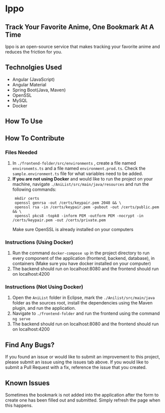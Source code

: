 # Ippo
## Track Your Favorite Anime, One Bookmark At A Time

Ippo is an open-source service that makes tracking your favorite anime and reduces the friction for you.

## Technolgies Used

* Angular (JavaScript)
* Angular Material
* Spring Boot(Java, Maven)
* OpenSSL
* MySQL
* Docker

## How To Use



## How To Contribute

### Files Needed
1. In ```./frontend-folder/src/environments``` , create a file named ```environemts.ts``` and a file named ```environment.prod.ts```. Check the ```sample.environment.ts``` file for what variables need to be added.
2. **If you are not using Docker** and would like to run the project on your machine, navigate ```./AniList/src/main/java/resources``` and run the following commands:
   ```
    mkdir certs
    openssl genrsa -out /certs/keypair.pem 2048 && \
    openssl rsa -in /certs/keypair.pem -pubout -out /certs/public.pem && \
    openssl pkcs8 -topk8 -inform PEM -outform PEM -nocrypt -in /certs/keypair.pem -out /certs/private.pem
   ```
   Make sure OpenSSL is already installed on your computers

### Instructions (Using Docker)
1. Run the command ```docker-compose up``` in the project directory to run every component of the application (frontend, backend, database), in containers (Make sure you have docker installed on your computer)
2. The backend should run on localhost:8080 and the frontend should run on localhost:4200

### Instructions (Not Using Docker)
1. Open the ```AniList``` folder in Eclipse, mark the ```./Anilist/src/main/java``` folder as the sources root, install the dependencies using the Maven plugin, and run the application.
2. Navigate to ```./frontend-folder``` and run the frontend using the command ```ng serve```
3. The backend should run on localhost:8080 and the frontend should run on localhost:4200

## Find Any Bugs?
If you found an issue or would like to submit an improvement to this project, please submit an issue using the issues tab above. If you would like to submit a Pull Request with a fix, reference the issue that you created.

## Known Issues
Sometimes the bookmark is not added into the application after the form to create one has been filled out and submitted. Simply refresh the page when this happens. 
